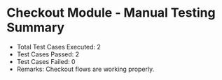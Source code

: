 # Checkout Module - Manual Testing Summary

- Total Test Cases Executed: 2
- Test Cases Passed: 2
- Test Cases Failed: 0
- Remarks: Checkout flows are working properly.
